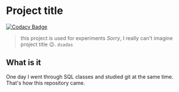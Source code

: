 # Project title
[![Codacy Badge](https://api.codacy.com/project/badge/Grade/18f2a6838fa040fb9da440a270792b9c)](https://www.codacy.com/manual/mezgoodle/SQL?utm_source=github.com&amp;utm_medium=referral&amp;utm_content=mezgoodle/SQL&amp;utm_campaign=Badge_Grade)
> this project is used for experiments
*Sorry*, I really can't imagine project title 😉.
```dsadas```
## What is it
One day I went through SQL classes and studied git at the same time. That's how this repository came.
